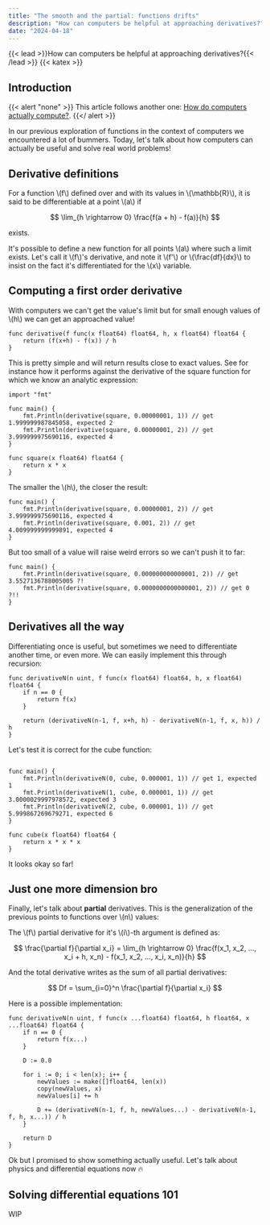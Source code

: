 ```yaml
---
title: "The smooth and the partial: functions drifts"
description: "How can computers be helpful at approaching derivatives?"
date: "2024-04-18"
---
```


{{< lead >}}How can computers be helpful at approaching derivatives?{{< /lead >}}
{{< katex >}}

## Introduction

{{< alert "none" >}}
This article follows another one: [How do computers actually compute?](https://juliendoutre.github.io/posts/kowalski-analysis/).
{{</ alert >}}

In our previous exploration of functions in the context of computers we encountered a lot of bummers. Today, let's talk about how computers can actually be useful and solve real world problems!

## Derivative definitions

For a function \\(f\\) defined over and with its values in \\(\mathbb{R}\\), it is said to be differentiable at a point \\(a\\) if

$$
\lim_{h \rightarrow 0} \frac{f(a + h) - f(a)}{h}
$$

exists.

It's possible to define a new function for all points \\(a\\) where such a limit exists. Let's call it \\(f\\)'s derivative, and note it \\(f'\\) or \\(\frac{df}{dx}\\) to insist on the fact it's differentiated for the \\(x\\) variable.

## Computing a first order derivative

With computers we can't get the value's limit but for small enough values of \\(h\\) we can get an approached value!


```golang
func derivative(f func(x float64) float64, h, x float64) float64 {
	return (f(x+h) - f(x)) / h
}
```

This is pretty simple and will return results close to exact values. See for instance how it performs against the derivative of the square function for which we know an analytic expression:
```golang
import "fmt"

func main() {
	fmt.Println(derivative(square, 0.00000001, 1)) // get 1.999999987845058, expected 2
	fmt.Println(derivative(square, 0.00000001, 2)) // get 3.999999975690116, expected 4
}

func square(x float64) float64 {
	return x * x
}
```

The smaller the \\(h\\), the closer the result:
```golang
func main() {
    fmt.Println(derivative(square, 0.00000001, 2)) // get 3.999999975690116, expected 4
	fmt.Println(derivative(square, 0.001, 2)) // get 4.009999999999891, expected 4
}
```

But too small of a value will raise weird errors so we can't push it to far:
```golang
func main() {
    fmt.Println(derivative(square, 0.000000000000001, 2)) // get 3.5527136788005005 ?!
    fmt.Println(derivative(square, 0.0000000000000001, 2)) // get 0 ?!!
}
```

## Derivatives all the way

Differentiating once is useful, but sometimes we need to differentiate another time, or even more. We can easily implement this through recursion:

```golang
func derivativeN(n uint, f func(x float64) float64, h, x float64) float64 {
	if n == 0 {
		return f(x)
	}

	return (derivativeN(n-1, f, x+h, h) - derivativeN(n-1, f, x, h)) / h
}
```

Let's test it is correct for the cube function:
```golang

func main() {
	fmt.Println(derivativeN(0, cube, 0.000001, 1)) // get 1, expected 1
	fmt.Println(derivativeN(1, cube, 0.000001, 1)) // get 3.0000029997978572, expected 3
	fmt.Println(derivativeN(2, cube, 0.000001, 1)) // get 5.999867269679271, expected 6
}

func cube(x float64) float64 {
	return x * x * x
}
```

It looks okay so far!

## Just one more dimension bro

Finally, let's talk about **partial** derivatives. This is the generalization of the previous points to functions over \\(n\\) values:

The \\(f\\) partial derivative for it's \\(i\\)-th argument is defined as:

$$
\frac{\partial f}{\partial x_i} = \lim_{h \rightarrow 0} \frac{f(x_1, x_2, ..., x_i + h, x_n) - f(x_1, x_2, ..., x_i, x_n)}{h}
$$

And the total derivative writes as the sum of all partial derivatives:

$$
Df = \sum_{i=0}^n \frac{\partial f}{\partial x_i}
$$

Here is a possible implementation:

```golang
func derivativeN(n uint, f func(x ...float64) float64, h float64, x ...float64) float64 {
	if n == 0 {
		return f(x...)
	}

	D := 0.0

	for i := 0; i < len(x); i++ {
		newValues := make([]float64, len(x))
		copy(newValues, x)
		newValues[i] += h

		D += (derivativeN(n-1, f, h, newValues...) - derivativeN(n-1, f, h, x...)) / h
	}

	return D
}
```

Ok but I promised to show something actually useful. Let's talk about physics and differential equations now :fire:

## Solving differential equations 101

WIP
